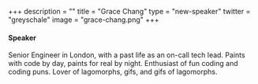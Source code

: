 +++
description = ""
title = "Grace Chang"
type = "new-speaker"
twitter = "greyschale"
image = "grace-chang.png"
+++
#### Speaker

Senior Engineer in London, with a past life as an on-call tech lead. Paints with code by day, paints for real by night. Enthusiast of fun coding and coding puns. Lover of lagomorphs, gifs, and gifs of lagomorphs.